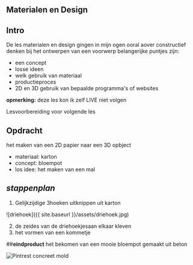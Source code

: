 ## Materialen en Design

## **Intro**

De les materialen en design gingen in mijn ogen ooral aover constructief denken bij het ontwerpen van een voorwerp
belangerijke puntjes zijn:
* een concept
* losse ideen
* welk gebruik van materiaal
* productieproces
* 2D en 3D gebruik van bepaalde programma's of websites

**opmerking:** deze les kon ik zelf LIVE niet volgen

Lesvoorbereiding voor volgende les


## **Opdracht**
het maken van een 2D papier naar een 3D opbject
* materiaal: karton
* concept: bloempot
* los idee: het maken van een mal

## *stappenplan*
1. Gelijkzijdige 3hoeken uitknippen uit karton

![driehoek]({{ site.baseurl }}/assets/driehoek.jpg)

2. de zeides van de driehoekjesaan elkaar kleven
3. het vormen van een kommetje

##**eindproduct**
het bekomen van een mooie bloempot gemaakt uit beton

![Pintrest concreet mold](https://nl.pinterest.com/pin/798896421394582540/)

